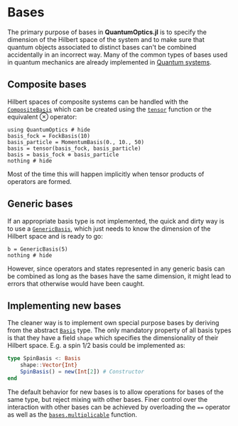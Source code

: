 # Bases

The primary purpose of bases in **QuantumOptics.jl** is to specify the dimension of the Hilbert space of the system and to make sure that quantum objects associated to distinct bases can't be combined accidentally in an incorrect way. Many of the common types of bases used in quantum mechanics are already implemented in [Quantum systems](@ref).


## Composite bases

Hilbert spaces of composite systems can be handled with the [`CompositeBasis`](@ref) which can be created using the [`tensor`](@ref) function or the equivalent ⊗ operator:

```@example bases
using QuantumOptics # hide
basis_fock = FockBasis(10)
basis_particle = MomentumBasis(0., 10., 50)
basis = tensor(basis_fock, basis_particle)
basis = basis_fock ⊗ basis_particle
nothing # hide
```

Most of the time this will happen implicitly when tensor products of operators are formed.


## Generic bases

If an appropriate basis type is not implemented, the quick and dirty way is to use a [`GenericBasis`](@ref), which just needs to know the dimension of the Hilbert space and is ready to go:

```@example bases
b = GenericBasis(5)
nothing # hide
```

However, since operators and states represented in any generic basis can be combined as long as the bases have the same dimension, it might lead to errors that otherwise would have been caught.


## Implementing new bases

The cleaner way is to implement own special purpose bases by deriving from the abstract [`Basis`](@ref) type. The only mandatory property of all basis types is that they have a field `shape` which specifies the dimensionality of their Hilbert space. E.g. a spin 1/2 basis could be implemented as:

```julia
type SpinBasis <: Basis
    shape::Vector{Int}
    SpinBasis() = new(Int[2]) # Constructor
end
```

The default behavior for new bases is to allow operations for bases of the same type, but reject mixing with other bases. Finer control over the interaction with other bases can be achieved by overloading the `==` operator as well as the [`bases.multiplicable`](@ref) function.
